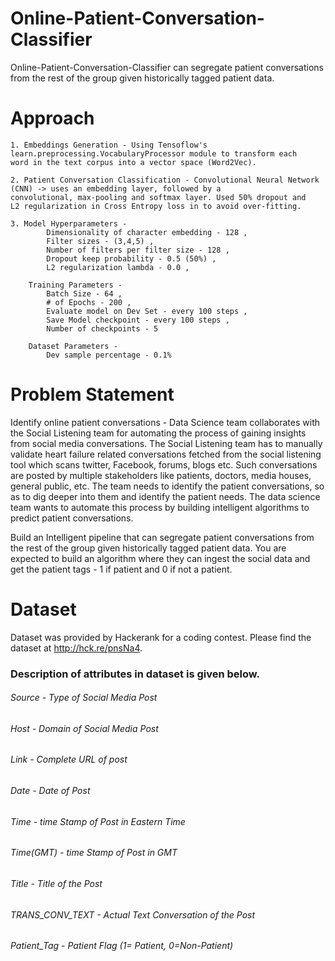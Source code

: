 # Online-Patient-Conversation-Classifier
Online-Patient-Conversation-Classifier can segregate patient conversations from the rest of the group given historically tagged patient data.


# Approach
	1. Embeddings Generation - Using Tensoflow's learn.preprocessing.VocabularyProcessor module to transform each
    word in the text corpus into a vector space (Word2Vec).
    
	2. Patient Conversation Classification - Convolutional Neural Network (CNN) -> uses an embedding layer, followed by a
    convolutional, max-pooling and softmax layer. Used 50% dropout and
    L2 regularization in Cross Entropy loss in to avoid over-fitting.
    
	3. Model Hyperparameters - 
	        Dimensionality of character embedding - 128 ,
	        Filter sizes - (3,4,5) ,
	        Number of filters per filter size - 128 ,
	        Dropout keep probability - 0.5 (50%) ,
	        L2 regularization lambda - 0.0 ,

    	Training Parameters - 
	        Batch Size - 64 ,
	        # of Epochs - 200 ,
	        Evaluate model on Dev Set - every 100 steps ,
	        Save Model checkpoint - every 100 steps ,
	        Number of checkpoints - 5 

    	Dataset Parameters - 
        	Dev sample percentage - 0.1%


# Problem Statement
Identify online patient conversations - Data Science team collaborates with the Social Listening team for automating the process of gaining insights from social media conversations. 
The Social Listening team has to manually validate heart failure related conversations fetched from the social listening tool which scans twitter, Facebook, forums, blogs etc. Such conversations are posted by multiple stakeholders like patients, doctors, media houses, general public, etc. The team needs to identify the patient conversations, so as to dig deeper into them and identify the patient needs. The data science team wants to automate this process by building intelligent algorithms to predict patient conversations. 

Build an Intelligent pipeline that can segregate patient conversations from the rest of the group given historically tagged patient data. You are expected to build an algorithm where they can ingest the social data and get the patient tags - 1 if patient and 0 if not a patient. 

# Dataset
Dataset was provided by Hackerank for a coding contest. Please find the dataset at http://hck.re/pnsNa4. 

### Description of attributes in dataset is given below.
###### Source    -        Type of Social Media Post
###### Host      -        Domain of Social Media Post
###### Link      -        Complete URL of post
###### Date      -        Date of Post
###### Time      -        time Stamp of Post in Eastern Time
###### Time(GMT) -        time Stamp of Post in GMT
###### Title     -        Title of the Post
###### TRANS_CONV_TEXT -  Actual Text Conversation of the Post
###### Patient_Tag   -    Patient Flag (1= Patient, 0=Non-Patient)
